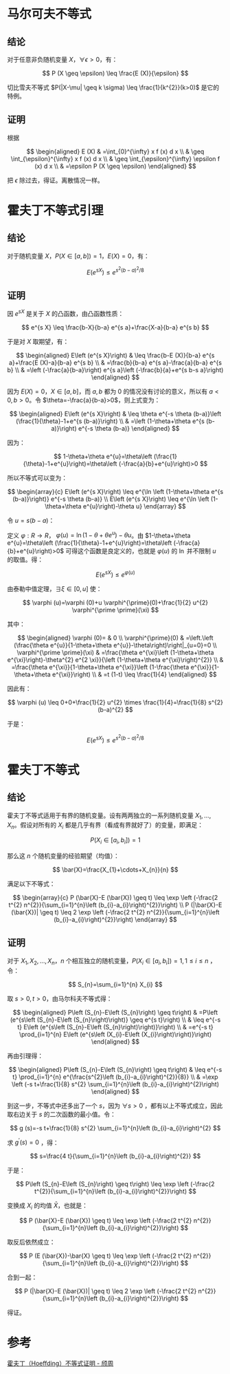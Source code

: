 # 马尔可夫不等式

## 结论

对于任意非负随机变量 $X$，$\forall \epsilon>0$，有：

$$
P (X \geq \epsilon) \leq \frac{E (X)}{\epsilon}
$$

切比雪夫不等式 $P(|X-\mu| \geq k \sigma) \leq \frac{1}{k^{2}}(k>0)$ 是它的特例。

## 证明

根据

$$
\begin{aligned}
E (X) & =\int_{0}^{\infty} x f (x) d x \\
& \geq \int_{\epsilon}^{\infty} x f (x) d x \\
& \geq \int_{\epsilon}^{\infty} \epsilon f (x) d x \\
& =\epsilon P (X \geq \epsilon)
\end{aligned}
$$

把 $\epsilon$ 除过去，得证。离散情况一样。

# 霍夫丁不等式引理

## 结论

对于随机变量 $X$，$P (X \in[a, b])=1$，$E (X)=0$，有：

$$
E\left (e^{s X}\right) \leq e^{s^{2}(b-a)^{2} / 8}
$$

## 证明

因 $e^{s X}$ 是关于 $X$ 的凸函数，由凸函数性质：

$$
e^{s X} \leq \frac{b-X}{b-a} e^{s a}+\frac{X-a}{b-a} e^{s b}
$$

于是对 $X$ 取期望，有：

$$
\begin{aligned}
E\left (e^{s X}\right) & \leq \frac{b-E (X)}{b-a} e^{s a}+\frac{E (X)-a}{b-a} e^{s b} \\
& =\frac{b}{b-a} e^{s a}-\frac{a}{b-a} e^{s b} \\
& =\left (-\frac{a}{b-a}\right) e^{s a}\left (-\frac{b}{a}+e^{s b-s a}\right)
\end{aligned}
$$

因为 $E (X)=0$，$X \in[a, b]$，而 $a, b$ 都为 $0$ 的情况没有讨论的意义，所以有 $a<0, b>0$。令 $\theta=-\frac{a}{b-a}>0$，则上式变为：

$$
\begin{aligned}
E\left (e^{s X}\right) & \leq \theta e^{-s \theta (b-a)}\left (\frac{1}{\theta}-1+e^{s (b-a)}\right) \\
& =\left (1-\theta+\theta e^{s (b-a)}\right) e^{-s \theta (b-a)}
\end{aligned}
$$

因为：

$$
1-\theta+\theta e^{u}=\theta\left (\frac{1}{\theta}-1+e^{u}\right)=\theta\left (-\frac{a}{b}+e^{u}\right)>0
$$

所以不等式可以变为：

$$
\begin{array}{c}
E\left (e^{s X}\right) \leq e^{\ln \left (1-\theta+\theta e^{s (b-a)}\right)} e^{-s \theta (b-a)} \\
E\left (e^{s X}\right) \leq e^{\ln \left (1-\theta+\theta e^{u}\right)-\theta u}
\end{array}
$$

令 $u=s (b-a)$：

定义 $\varphi: R \rightarrow R$， $\varphi (u)=\ln \left (1-\theta+\theta e^{u}\right)-\theta u$。由 $1-\theta+\theta e^{u}=\theta\left (\frac{1}{\theta}-1+e^{u}\right)=\theta\left (-\frac{a}{b}+e^{u}\right)>0$ 可得这个函数是良定义的，也就是 $\varphi (u)$ 的 $\ln$ 并不限制 $u$ 的取值。得：

$$
E\left (e^{s X}\right) \leq e^{\varphi (u)}
$$

由泰勒中值定理，$\exists \xi \in[0, u]$ 使：

$$
\varphi (u)=\varphi (0)+u \varphi^{\prime}(0)+\frac{1}{2} u^{2} \varphi^{\prime \prime}(\xi)
$$

其中：

$$
\begin{aligned}
\varphi (0)= & 0 \\
\varphi^{\prime}(0) & =\left.\left (\frac{\theta e^{u}}{1-\theta+\theta e^{u}}-\theta\right)\right|_{u=0}=0 \\
\varphi^{\prime \prime}(\xi) & =\frac{\theta e^{\xi}\left (1-\theta+\theta e^{\xi}\right)-\theta^{2} e^{2 \xi}}{\left (1-\theta+\theta e^{\xi}\right)^{2}} \\
& =\frac{\theta e^{\xi}}{1-\theta+\theta e^{\xi}}\left (1-\frac{\theta e^{\xi}}{1-\theta+\theta e^{\xi}}\right) \\
& =t (1-t) \leq \frac{1}{4}
\end{aligned}
$$

因此有：

$$
\varphi (u) \leq 0+0+\frac{1}{2} u^{2} \times \frac{1}{4}=\frac{1}{8} s^{2}(b-a)^{2}
$$

于是：

$$
E\left (e^{s X}\right) \leq e^{s^{2}(b-a)^{2} / 8}
$$

# 霍夫丁不等式

## 结论

霍夫丁不等式适用于有界的随机变量。设有两两独立的一系列随机变量 $X_{1}, \ldots, X_{n}$。假设对所有的 $X_{i}$ 都是几乎有界（看成有界就好了）的变量，即满足：

$$
P\left (X_{i} \in\left[a_{i}, b_{i}\right]\right)=1
$$

那么这 $n$ 个随机变量的经验期望（均值）：

$$
\bar{X}=\frac{X_{1}+\cdots+X_{n}}{n}
$$

满足以下不等式：

$$
\begin{array}{c}
P (\bar{X}-E (\bar{X}) \geq t) \leq \exp \left (-\frac{2 t^{2} n^{2}}{\sum_{i=1}^{n}\left (b_{i}-a_{i}\right)^{2}}\right) \\
P (|\bar{X}-E (\bar{X})| \geq t) \leq 2 \exp \left (-\frac{2 t^{2} n^{2}}{\sum_{i=1}^{n}\left (b_{i}-a_{i}\right)^{2}}\right)
\end{array}
$$

## 证明

对于 $X_{1}, X_{2}, \ldots, X_{n}$，$n$ 个相互独立的随机变量，$P\left (X_{i} \in\left[a_{i}, b_{i}\right]\right)=1,1 \leq i \leq n$ ，令：

$$
S_{n}=\sum_{i=1}^{n} X_{i}
$$

取 $s>0, t>0$，由马尔科夫不等式得：

$$
\begin{aligned}
P\left (S_{n}-E\left (S_{n}\right) \geq t\right) & =P\left (e^{s\left (S_{n}-E\left (S_{n}\right)\right)} \geq e^{s t}\right) \\
& \leq e^{-s t} E\left (e^{s\left (S_{n}-E\left (S_{n}\right)\right)}\right) \\
& =e^{-s t} \prod_{i=1}^{n} E\left (e^{s\left (X_{i}-E\left (X_{i}\right)\right)}\right)
\end{aligned}
$$

再由引理得：

$$
\begin{aligned}
P\left (S_{n}-E\left (S_{n}\right) \geq t\right) & \leq e^{-s t} \prod_{i=1}^{n} e^{\frac{s^{2}\left (b_{i}-a_{i}\right)^{2}}{8}} \\
& =\exp \left (-s t+\frac{1}{8} s^{2} \sum_{i=1}^{n}\left (b_{i}-a_{i}\right)^{2}\right)
\end{aligned}
$$

到这一步，不等式中还多出了一个 $s$，因为 $\forall s>0$ ，都有以上不等式成立，因此取右边关于 $s$ 的二次函数的最小值。令：

$$
g (s)=-s t+\frac{1}{8} s^{2} \sum_{i=1}^{n}\left (b_{i}-a_{i}\right)^{2}
$$

求 $g^{\prime}(s)=0$ ，得：

$$
s=\frac{4 t}{\sum_{i=1}^{n}\left (b_{i}-a_{i}\right)^{2}}
$$

于是：

$$
P\left (S_{n}-E\left (S_{n}\right) \geq t\right) \leq \exp \left (-\frac{2 t^{2}}{\sum_{i=1}^{n}\left (b_{i}-a_{i}\right)^{2}}\right)
$$

变换成 $X_{i}$ 的均值 $\bar{X}$，也就是：

$$
P (\bar{X}-E (\bar{X}) \geq t) \leq \exp \left (-\frac{2 t^{2} n^{2}}{\sum_{i=1}^{n}\left (b_{i}-a_{i}\right)^{2}}\right)
$$

取反后依然成立：

$$
P (E (\bar{X})-\bar{X} \geq t) \leq \exp \left (-\frac{2 t^{2} n^{2}}{\sum_{i=1}^{n}\left (b_{i}-a_{i}\right)^{2}}\right)
$$

合到一起：

$$
P (|\bar{X}-E (\bar{X})| \geq t) \leq 2 \exp \left (-\frac{2 t^{2} n^{2}}{\sum_{i=1}^{n}\left (b_{i}-a_{i}\right)^{2}}\right)
$$

得证。

# 参考

[霍夫丁（Hoeffding）不等式证明 - 颀周](https://www.cnblogs.com/qizhou/p/12843557.html#%E9%A9%AC%E5%B0%94%E5%8F%AF%E5%A4%AB%E4%B8%8D%E7%AD%89%E5%BC%8F)